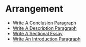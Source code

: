 # Arrangement
* [Write A Conclusion Paragraph](Arrangement-WriteAConclusionParagraph.md)
* [Write A Description Paragraph](Arrangement-WriteADescriptionParagraph.md)
* [Write A Sectional Essay](Arrangement-WriteASectionalEssay.md)
* [Write An Introduction Paragraph](Arrangement-WriteAnIntroductionParagraph.md)
